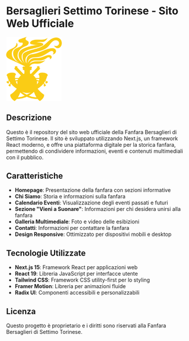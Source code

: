 # Bersaglieri Settimo Torinese - Sito Web Ufficiale

<!-- ![Logo Bersaglieri](/public/logo-bersaglieri.svg) -->
<img src="./public/logo-bersaglieri.svg" alt="Logo Bersaglieri" width="150" height="auto">

## Descrizione

Questo è il repository del sito web ufficiale della Fanfara Bersaglieri di Settimo Torinese. Il sito è sviluppato utilizzando Next.js, un framework React moderno, e offre una piattaforma digitale per la storica fanfara, permettendo di condividere informazioni, eventi e contenuti multimediali con il pubblico.

## Caratteristiche

- **Homepage**: Presentazione della fanfara con sezioni informative
- **Chi Siamo**: Storia e informazioni sulla fanfara
- **Calendario Eventi**: Visualizzazione degli eventi passati e futuri
- **Sezione "Vieni a Suonare"**: Informazioni per chi desidera unirsi alla fanfara
- **Galleria Multimediale**: Foto e video delle esibizioni
- **Contatti**: Informazioni per contattare la fanfara
- **Design Responsive**: Ottimizzato per dispositivi mobili e desktop

## Tecnologie Utilizzate

- **Next.js 15**: Framework React per applicazioni web
- **React 19**: Libreria JavaScript per interfacce utente
- **Tailwind CSS**: Framework CSS utility-first per lo styling
- **Framer Motion**: Libreria per animazioni fluide
- **Radix UI**: Componenti accessibili e personalizzabili

## Licenza

Questo progetto è proprietario e i diritti sono riservati alla Fanfara Bersaglieri di Settimo Torinese.
